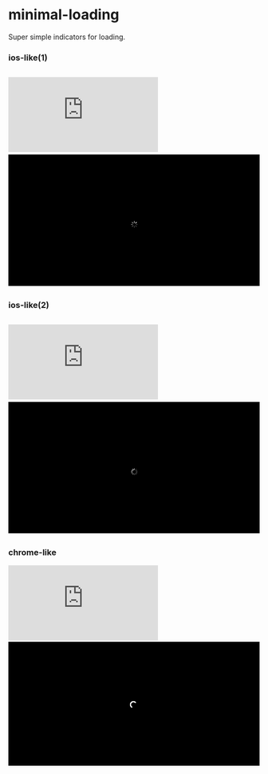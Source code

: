 # minimal-loading

Super simple indicators for loading.

### ios-like(1)
![](https://img.badgesize.io/gaoryrt/minimal-loading/master/ios-like1.html)
[![](./ios-like1.gif)](./ios-like1.html)
----


### ios-like(2)
![](https://img.badgesize.io/gaoryrt/minimal-loading/master/ios-like2.html)
[![](./ios-like2.gif)](./ios-like2.html)
----

### chrome-like
![](https://img.badgesize.io/gaoryrt/minimal-loading/master/chrome-like.html)
[![](./chrome-like.gif)](./chrome-like.html)
